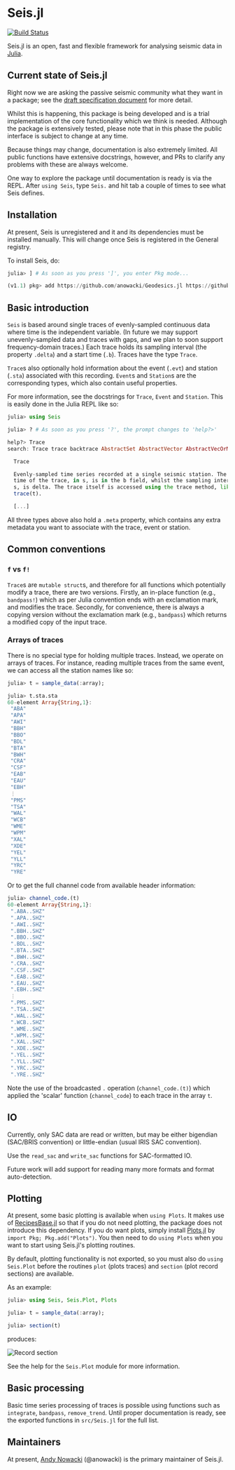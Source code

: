 # Seis.jl

[![Build Status](https://travis-ci.org/anowacki/Seis.jl.svg?branch=master)](https://travis-ci.org/anowacki/Seis.jl)


Seis.jl is an open, fast and flexible framework for analysing seismic
data in [Julia](https://julialang.org).

## Current state of Seis.jl

Right now we are asking the passive seismic community what they want in a
package; see the [draft specification document](https://github.com/anowacki/Seis.jl/blob/master/Seis.jl.md) for
more detail.

Whilst this is happening, this package is being developed and is a
trial implementation of the core
functionality which we think is needed.  Although the package is extensively
tested, please note that in this phase the public interface is subject to
change at any time.

Because things may change, documentation is also extremely limited.  All
public functions have extensive docstrings, however, and PRs to clarify
any problems with these are always welcome.

One way to explore the package until  documentation is ready is via
the REPL.  After `using Seis`, type `Seis.` and hit tab a couple of
times to see what Seis defines.

## Installation

At present, Seis is unregistered and it and its dependencies must be
installed manually.  This will change once Seis is registered in
the General registry.

To install Seis, do:

```julia
julia> ] # As soon as you press ']', you enter Pkg mode...

(v1.1) pkg> add https://github.com/anowacki/Geodesics.jl https://github.com/anowacki/SAC.jl https://github.com/anowacki/Seis.jl
```

## Basic introduction

`Seis` is based around single traces of evenly-sampled continuous data where
time is the independent variable.  (In future we may support unevenly-sampled
data and traces with gaps, and we plan to soon support frequency-domain traces.)
Each trace holds its sampling interval (the property `.delta`) and a start time
(`.b`).  Traces have the type `Trace`.

`Trace`s also optionally hold information about the event (`.evt`) and station
(`.sta`) associated with this recording.  `Event`s and `Station`s are the
corresponding types, which also contain useful properties.

For more information, see the docstrings for `Trace`, `Event` and `Station`.
This is easily done in the Julia REPL like so:

```julia
julia> using Seis

julia> ? # As soon as you press '?', the prompt changes to 'help?>'

help?> Trace
search: Trace trace backtrace AbstractSet AbstractVector AbstractVecOrMat

  Trace

  Evenly-sampled time series recorded at a single seismic station. The start
  time of the trace, in s, is in the b field, whilst the sampling interval, in
  s, is delta. The trace itself is accessed using the trace method, like
  trace(t).

  [...]
```

All three types above also hold a `.meta` property, which contains any extra
metadata you want to associate with the trace, event or station.

## Common conventions

### `f` vs `f!`
`Trace`s are `mutable struct`s, and therefore for all functions which
potentially modify a trace, there are two versions.  Firstly, an in-place
function (e.g., `bandpass!`) which as per Julia convention ends with an
exclamation mark, and modifies the trace.  Secondly, for convenience, there
is always a copying version without the exclamation mark (e.g., `bandpass`)
which returns a modified copy of the input trace.

### Arrays of traces
There is no special type for holding multiple traces.  Instead, we operate
on arrays of traces.  For instance, reading multiple traces from the same
event, we can access all the station names like so:

```julia
julia> t = sample_data(:array);

julia> t.sta.sta
60-element Array{String,1}:
 "ABA"
 "APA"
 "AWI"
 "BBH"
 "BBO"
 "BDL"
 "BTA"
 "BWH"
 "CRA"
 "CSF"
 "EAB"
 "EAU"
 "EBH"
 ⋮    
 "PMS"
 "TSA"
 "WAL"
 "WCB"
 "WME"
 "WPM"
 "XAL"
 "XDE"
 "YEL"
 "YLL"
 "YRC"
 "YRE"
```

Or to get the full channel code from available header information:

```julia
julia> channel_code.(t)
60-element Array{String,1}:
 ".ABA..SHZ"
 ".APA..SHZ"
 ".AWI..SHZ"
 ".BBH..SHZ"
 ".BBO..SHZ"
 ".BDL..SHZ"
 ".BTA..SHZ"
 ".BWH..SHZ"
 ".CRA..SHZ"
 ".CSF..SHZ"
 ".EAB..SHZ"
 ".EAU..SHZ"
 ".EBH..SHZ"
 ⋮          
 ".PMS..SHZ"
 ".TSA..SHZ"
 ".WAL..SHZ"
 ".WCB..SHZ"
 ".WME..SHZ"
 ".WPM..SHZ"
 ".XAL..SHZ"
 ".XDE..SHZ"
 ".YEL..SHZ"
 ".YLL..SHZ"
 ".YRC..SHZ"
 ".YRE..SHZ"
```

Note the use of the broadcasted `.` operation (`channel_code.(t)`) which applied
the 'scalar' function (`channel_code`) to each trace in the array `t`.

## IO

Currently, only SAC data are read or written, but may be either bigendian
(SAC/BRIS convention) or little-endian (usual IRIS SAC convention).

Use the `read_sac` and `write_sac` functions for SAC-formatted IO.

Future work will add support for reading many more formats and format
auto-detection.

## Plotting

At present, some basic plotting is available when `using Plots`.
It makes use of [RecipesBase.jl](https://github.com/JuliaPlots/RecipesBase.jl)
so that if you do not need plotting, the package does not introduce this
dependency.  If you do want plots, simply install [Plots.jl](https://github.com/JuliaPlots/Plots.jl)
by `import Pkg; Pkg.add("Plots")`.  You then need to do `using Plots` when you
want to start using Seis.jl's plotting routines.

By default,
plotting functionality is not exported, so you must also do `using Seis.Plot`
before the routines `plot` (plots traces) and `section` (plot record sections)
are available.

As an example:

```julia
julia> using Seis, Seis.Plot, Plots

julia> t = sample_data(:array);

julia> section(t)
```

produces:

![Record section](docs/record_section.jpg)

See the help for the `Seis.Plot` module for more information.

## Basic processing

Basic time series processing of traces is possible using functions such as
`integrate`, `bandpass`, `remove_trend`.  Until proper documentation is
ready, see the exported functions in `src/Seis.jl` for the full list.

## Maintainers

At present, [Andy Nowacki](mailto:a.nowacki@leeds.ac.uk) (@anowacki) is
the primary maintainer of Seis.jl.
